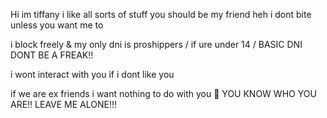 Hi im tiffany i like all sorts of stuff you should be my friend heh i dont bite unless you want me to

i block freely & my only dni is proshippers / if ure under 14 / BASIC DNI DONT BE A FREAK!!

i wont interact with you if i dont like you


if we are ex friends i want nothing to do with you 😬 YOU KNOW WHO YOU ARE!! LEAVE ME ALONE!!!
